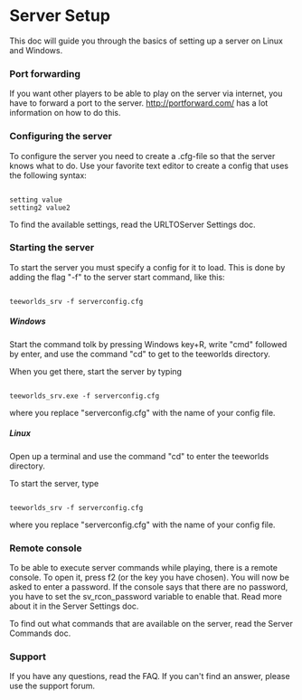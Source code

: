 # Server Setup

This doc will guide you through the basics of setting up a server on Linux and Windows.

### Port forwarding

If you want other players to be able to play on the server via internet, you have to forward a port to the server. http://portforward.com/ has a lot information on how to do this.

### Configuring the server

To configure the server you need to create a .cfg-file so that the server knows what to do. Use your favorite text editor to create a config that uses the following syntax:

```

setting value
setting2 value2
 ```
To find the available settings, read the URLTOServer Settings doc.

### Starting the server

To start the server you must specify a config for it to load. This is done by adding the flag "-f" to the server start command, like this:

 ```
 
 teeworlds_srv -f serverconfig.cfg
 ```

##### Windows

Start the command tolk by pressing Windows key+R, write "cmd" followed by enter, and use the command "cd" to get to the teeworlds directory.

When you get there, start the server by typing

 ```
 
 teeworlds_srv.exe -f serverconfig.cfg
 ```
where you replace "serverconfig.cfg" with the name of your config file.

##### Linux

Open up a terminal and use the command "cd" to enter the teeworlds directory.

To start the server, type

 ```
 
 teeworlds_srv -f serverconfig.cfg
 ```
where you replace "serverconfig.cfg" with the name of your config file.

### Remote console

To be able to execute server commands while playing, there is a remote console. To open it, press f2 (or the key you have chosen). You will now be asked to enter a password. If the console says that there are no password, you have to set the sv_rcon_password variable to enable that. Read more about it in the Server Settings doc.

To find out what commands that are available on the server, read the Server Commands doc.

### Support

If you have any questions, read the FAQ. If you can't find an answer, please use the support forum.